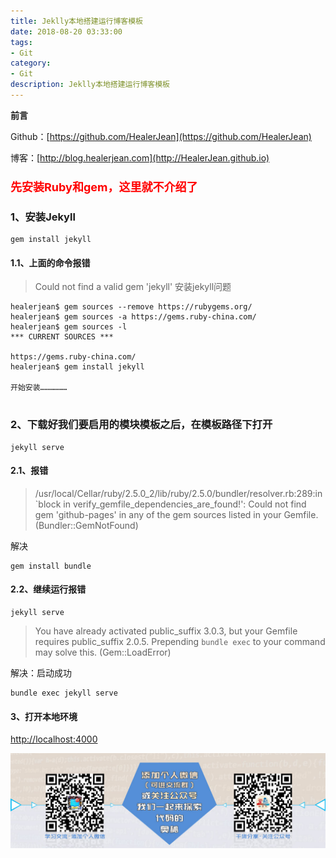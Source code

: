 ```yaml
---
title: Jeklly本地搭建运行博客模板
date: 2018-08-20 03:33:00
tags: 
- Git
category: 
- Git
description: Jeklly本地搭建运行博客模板
---
```

**前言**     

 Github：[https://github.com/HealerJean](https://github.com/HealerJean)         

 博客：[http://blog.healerjean.com](http://HealerJean.github.io)           



### <font  color="red" size="4"> 先安装Ruby和gem，这里就不介绍了 </font>

### 1、安装Jekyll

```shell
gem install jekyll

```

#### 1.1、上面的命令报错

> Could not find a valid gem 'jekyll' 安装jekyll问题

```shell
healerjean$ gem sources --remove https://rubygems.org/
healerjean$ gem sources -a https://gems.ruby-china.com/
healerjean$ gem sources -l
*** CURRENT SOURCES ***
	
https://gems.ruby-china.com/
healerjean$ gem install jekyll 

开始安装………………


```

### 2、下载好我们要启用的模块模板之后，在模板路径下打开


```shell
jekyll serve 

```

#### 2.1、报错

> /usr/local/Cellar/ruby/2.5.0_2/lib/ruby/2.5.0/bundler/resolver.rb:289:in `block in verify_gemfile_dependencies_are_found!': Could not find gem 'github-pages' in any of the gem sources listed in your Gemfile. (Bundler::GemNotFound)

解决

```shell
gem install bundle
```
#### 2.2、继续运行报错

```shell
jekyll serve

```

> You have already activated public_suffix 3.0.3, but your Gemfile requires public_suffix 2.0.5. Prepending `bundle exec` to your command may solve this. (Gem::LoadError)

解决：启动成功

```shell
bundle exec jekyll serve

```

#### 3、打开本地环境

[http://localhost:4000](http://localhost:4000)

![ContactAuthor](https://raw.githubusercontent.com/HealerJean/HealerJean.github.io/master/assets/img/artical_bottom.jpg)




<!-- Gitalk 评论 start  -->

<link rel="stylesheet" href="https://unpkg.com/gitalk/dist/gitalk.css">
<script src="https://unpkg.com/gitalk@latest/dist/gitalk.min.js"></script> 
<div id="gitalk-container"></div>    
 <script type="text/javascript">
    var gitalk = new Gitalk({
		clientID: `1d164cd85549874d0e3a`,
		clientSecret: `527c3d223d1e6608953e835b547061037d140355`,
		repo: `HealerJean.github.io`,
		owner: 'HealerJean',
		admin: ['HealerJean'],
		id: 'T8sHKAvfVrJwtazX',
    });
    gitalk.render('gitalk-container');
</script> 

<!-- Gitalk end -->

